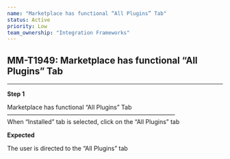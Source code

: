 ```yaml
---
name: "Marketplace has functional “All Plugins” Tab"
status: Active
priority: Low
team_ownership: "Integration Frameworks"
---
```


## MM-T1949: Marketplace has functional “All Plugins” Tab

---

**Step 1**

Marketplace has functional “All Plugins” Tab\
————————————————————————————\
When “Installed” tab is selected, click on the “All Plugins” tab

**Expected**

The user is directed to the “All Plugins” tab
